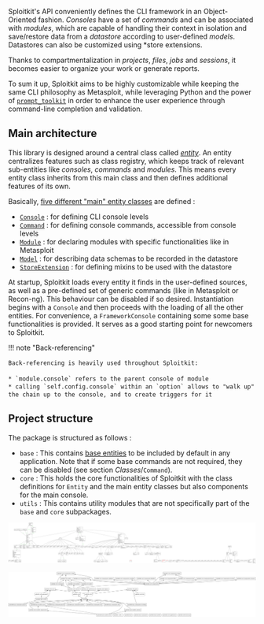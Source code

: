 Sploitkit's API conveniently defines the CLI framework in an Object-Oriented fashion. *Consoles* have a set of *commands* and can be associated with *modules*, which are capable of handling their context in isolation and save/restore data from a *datastore* according to user-defined *models*. Datastores can also be customized using *store extensions.

Thanks to compartmentalization in *projects*, *files*, *jobs* and *sessions*, it becomes easier to organize your work or generate reports.
 
To sum it up, Sploitkit aims to be highly customizable while keeping the same CLI philosophy as Metasploit, while
leveraging Python and the power of [`prompt_toolkit`](https://github.com/prompt-toolkit/python-prompt-toolkit) in order to enhance the user experience through command-line completion and validation.

## Main architecture

This library is designed around a central class called [*entity*](classes/entity.html). An entity centralizes features such as class registry, which keeps track of relevant sub-entities like *consoles*, *commands* and *modules*. This means every entity class inherits from this main class and then defines additional features of its own.

Basically, [five different "main" entity classes](classes.html) are defined :

- [`Console`](classes/console.html) : for defining CLI console levels
- [`Command`](classes/command.html) : for defining console commands, accessible from console levels
- [`Module`](classes/module.html) : for declaring modules with specific functionalities like in Metasploit
- [`Model`](classes/datastore.html) : for describing data schemas to be recorded in the datastore
- [`StoreExtension`](classes/datastore.html) : for defining mixins to be used with the datastore

At startup, Sploitkit loads every entity it finds in the user-defined 
sources, as well as a pre-defined set of generic commands (like in 
Metasploit or Recon-ng). This behaviour can be disabled if so desired.
Instantiation begins with a `Console` and then proceeds with the loading
of all the other entities.  For convenience, a `FrameworkConsole` 
containing some some base functionalities is provided. It serves as a
good starting point for newcomers to Sploitkit.

!!! note "Back-referencing"
    
    Back-referencing is heavily used throughout Sploitkit:
    
    * `module.console` refers to the parent console of module
    * calling `self.config.console` within an `option` allows to "walk up" the chain up to the console, and to create triggers for it

## Project structure

The package is structured as follows :

- `base` : This contains [base entities](/base.html) to be included by default in any 
application. Note that if some base commands are not required, they can be disabled (see section *Classes*/`Command`).
- `core` : This holds the core functionalities of Sploitkit with the class definitions for `Entity` and the main entity classes but also components for the main console.
- `utils` : This contains utility modules that are not specifically part of the `base` and `core` subpackages.

![Classes](img/classes.png)

![Packages](img/packages.png)
